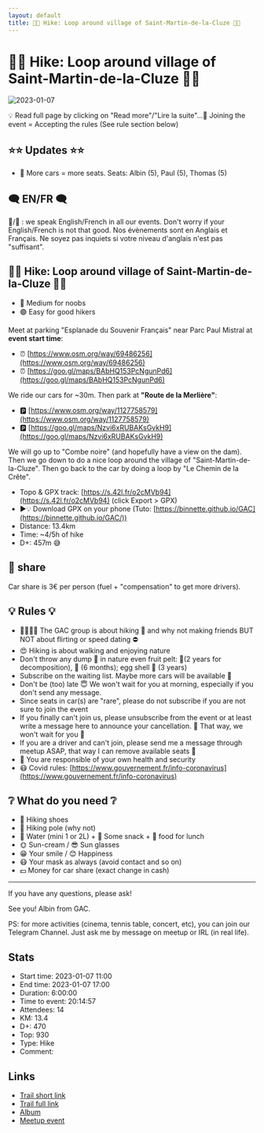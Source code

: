 ```yaml
---
layout: default
title: 🥾🔵 Hike: Loop around village of Saint-Martin-de-la-Cluze 🌲🚜
---
```


# 🥾🔵 Hike: Loop around village of Saint-Martin-de-la-Cluze 🌲🚜

![2023-01-07](../img/orig/2023-01-07.jpg)

💡 Read full page by clicking on "Read more"/"Lire la suite"...💜
Joining the event = Accepting the rules (See rule section below)

##  ⭐⭐ Updates ⭐⭐ 

* 📅 More cars = more seats. Seats: Albin (5), Paul (5), Thomas (5)

##  🗨️ EN/FR 🗨️ 
🦅/🐓 : we speak English/French in all our events. Don't worry if your English/French is not that good. Nos évènements sont en Anglais et Français. Ne soyez pas inquiets si votre niveau d'anglais n'est pas "suffisant".

##  🥾🔵 Hike: Loop around village of Saint-Martin-de-la-Cluze 🌲🚜 

* 🔵 Medium for noobs
* 🟢 Easy for good hikers

Meet at parking "Esplanade du Souvenir Français" near Parc Paul Mistral at **event start time**:

* ⏰ [https://www.osm.org/way/69486256](https://www.osm.org/way/69486256)
* ⏰ [https://goo.gl/maps/BAbHQ153PcNgunPd6](https://goo.gl/maps/BAbHQ153PcNgunPd6)

We ride our cars for \~30m. Then park at **"Route de la Merlière"**:

* 🅿️ [https://www.osm.org/way/1127758579](https://www.osm.org/way/1127758579)
* 🅿️ [https://goo.gl/maps/Nzvi6xRUBAKsGvkH9](https://goo.gl/maps/Nzvi6xRUBAKsGvkH9)

We will go up to "Combe noire" (and hopefully have a view on the dam). Then we go down to do a nice loop around the village of "Saint-Martin-de-la-Cluze". Then go back to the car by doing a loop by "Le Chemin de la Crête".

* Topo & GPX track: [https://s.42l.fr/o2cMVb94](https://s.42l.fr/o2cMVb94) (click Export > GPX)
* ▶💡 Download GPX on your phone (Tuto: [https://binnette.github.io/GAC](https://binnette.github.io/GAC/))
* Distance: 13.4km
* Time: \~4/5h of hike
* D+: 457m 😅

##  🚗 share 
Car share is 3€ per person (fuel + "compensation" to get more drivers).

##  💡 Rules 💡 

* 🚶‍♀️🚶‍♂️ The GAC group is about hiking 🥾 and why not making friends BUT NOT about flirting or speed dating ⛔
* 😍 Hiking is about walking and enjoying nature
* Don't throw any dump 🚮 in nature even fruit pelt: 🍌(2 years for decomposition), 🍊 (6 months); egg shell 🥚 (3 years)
* Subscribe on the waiting list. Maybe more cars will be available 🚗
* Don't be (too) late 😇 We won't wait for you at morning, especially if you don't send any message.
* Since seats in car(s) are "rare", please do not subscribe if you are not sure to join the event
* If you finally can't join us, please unsubscribe from the event or at least write a message here to announce your cancellation. 💜 That way, we won't wait for you 💜
* If you are a driver and can't join, please send me a message through meetup ASAP, that way I can remove available seats 🚗
* 💟 You are responsible of your own health and security
* 😷 Covid rules: [https://www.gouvernement.fr/info-coronavirus](https://www.gouvernement.fr/info-coronavirus)

##  ❔ What do you need ❔ 

* 🥾 Hiking shoes
* 🥢 Hiking pole (why not)
* 🧃 Water (mini 1 or 2L) + 🍫 Some snack + 🥗 food for lunch
* 🌞 Sun-cream / 😎 Sun glasses
* 😁 Your smile / 😊 Happiness
* 😷 Your mask as always (avoid contact and so on)
* 💵 Money for car share (exact change in cash)

***

If you have any questions, please ask!

See you! Albin from GAC.

PS: for more activities (cinema, tennis table, concert, etc), you can join our Telegram Channel. Just ask me by message on meetup or IRL (in real life).

## Stats

- Start time: 2023-01-07 11:00
- End time: 2023-01-07 17:00
- Duration: 6:00:00
- Time to event: 20:14:57
- Attendees: 14
- KM: 13.4
- D+: 470
- Top: 930
- Type: Hike
- Comment: 

## Links

- [Trail short link](https://s.42l.fr/o2cMVb94)
- [Trail full link]()
- [Album](https://binnette.github.io/GacImg2023/2023-01-07-🥾🔵-Hike-Loop-around-village-of-Saint-Martin-de-la-Cluze-🌲🚜.html)
- [Meetup event](https://www.meetup.com/grenoble-adventure-club-english-french/events/290763286/)
